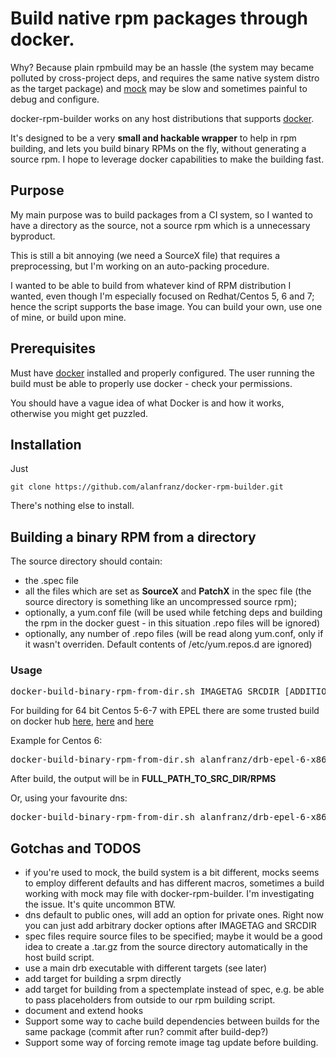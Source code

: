 # Build native rpm packages through docker.

Why? Because plain rpmbuild may be an hassle (the system may became polluted by cross-project deps, and requires the same native system distro as the target package) and [mock](https://fedoraproject.org/wiki/Projects/Mock) may be slow and sometimes painful to debug and configure.

docker-rpm-builder works on any host distributions that supports [docker](https://www.docker.com/).

It's designed to be a very **small and hackable wrapper** to help in rpm building, and lets you build binary RPMs on the fly, without generating a source rpm. I hope to leverage docker capabilities to make the building fast.

## Purpose

My main purpose was to build packages from a CI system, so I wanted to have a directory as the source, not a source rpm which is a unnecessary byproduct. 

This is still a bit annoying (we need a SourceX file) that requires a preprocessing, but I'm working on an auto-packing procedure.

I wanted to be able to build from whatever kind of RPM distribution I wanted, even though I'm especially focused on Redhat/Centos 5, 6 and 7; hence the script supports the base image. You can build your own, use one of mine, or build upon mine.

## Prerequisites

Must have [docker](https://www.docker.com/) installed and properly configured. The user running the build must be able to properly use docker - check your permissions.

You should have a vague idea of what Docker is and how it works, otherwise you might get puzzled.

## Installation

Just 

```git clone https://github.com/alanfranz/docker-rpm-builder.git```

There's nothing else to install.

## Building a binary RPM from a directory

The source directory should contain:
* the .spec file
* all the files which are set as **SourceX** and **PatchX** in the spec file (the source directory is something like an uncompressed source rpm);
* optionally, a yum.conf file (will be used while fetching deps and building the rpm in the docker guest - in this situation .repo files will be ignored)
* optionally, any number of .repo files (will be read along yum.conf, only if it wasn't overriden. Default contents of /etc/yum.repos.d are ignored)

### Usage

<pre>
docker-build-binary-rpm-from-dir.sh IMAGETAG SRCDIR [ADDITIONAL_DOCKER_OPTIONS]
</pre>

For building for 64 bit Centos 5-6-7 with EPEL there are some trusted build on docker hub [here](https://registry.hub.docker.com/u/alanfranz/drb-epel-5-x86-64/), 
[here](https://registry.hub.docker.com/u/alanfranz/drb-epel-6-x86-64/) and [here](https://registry.hub.docker.com/u/alanfranz/drb-epel-7-x86-64/) 

Example for Centos 6:
<pre>
docker-build-binary-rpm-from-dir.sh alanfranz/drb-epel-6-x86-64:latest FULL_PATH_TO_SRC_DIR
</pre>

After build, the output will be in **FULL_PATH_TO_SRC_DIR/RPMS**

Or, using your favourite dns:

<pre>
docker-build-binary-rpm-from-dir.sh alanfranz/drb-epel-6-x86-64:latest FULL_PATH_TO_SRC_DIR --dns=192.168.1.1
</pre>

## Gotchas and TODOS
* if you're used to mock, the build system is a bit different, mocks seems to employ different defaults and has different macros, sometimes a build working with mock may file with docker-rpm-builder. I'm investigating the issue. It's quite uncommon BTW.
* dns default to public ones, will add an option for private ones. Right now you can just add arbitrary docker options after IMAGETAG and SRCDIR
* spec files require source files to be specified; maybe it would be a good idea to create a .tar.gz from the source directory automatically in the host build script.
* use a main drb executable with different targets (see later)
* add target for building a srpm directly
* add target for building from a spectemplate instead of spec, e.g. be able to pass placeholders from outside to our rpm building script.
* document and extend hooks
* Support some way to cache build dependencies between builds for the same package (commit after run? commit after build-dep?)
* Support some way of forcing remote image tag update before building.


